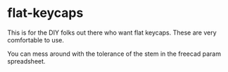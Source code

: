 # flat-keycaps

This is for the DIY folks out there who want flat keycaps. These are very comfortable to use.

You can mess around with the tolerance of the stem in the freecad param spreadsheet.
